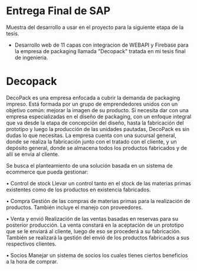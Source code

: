# Entrega Final de SAP

Muestra del desarrollo a usar en el proyecto para la siguiente etapa de la tesis.

- Desarrollo web de 11 capas con integracion de WEBAPI y Firebase para la empresa de packaging llamada "Decopack" tratada en mi tesis final de ingenieria.

# Decopack

DecoPack es una empresa enfocada a cubrir la demanda de packaging impreso.
Está formada por un grupo de emprendedores unidos con un objetivo común: mejorar la imagen de su producto. Si necesita dar con una empresa especializadas en el diseño de packaging, con un enfoque integral que va desde la etapa de concepción del diseño, hasta la fabricación del prototipo y luego la producción de las unidades pautadas, DecoPack es sin dudas lo que necesitas. 
La empresa cuenta con una sucursal general, donde se realiza la fabricación junto con el tratado con el cliente, y un depósito general, donde se almacena todos los productos fabricados y de allí se envía al cliente.

Se busca el planteamiento de una solución basada en un sistema de ecommerce que pueda gestionar:

•	Control de stock
Llevar un control tanto en el stock de las materias primas existentes como de los productos en existencia fabricados.

•	Compra
Gestión de las compras de materias primas para la realización de productos. También incluye el manejo con proveedores.

•	Venta y envió
Realización de las ventas basadas en reservas para su posterior producción. La venta constará en la aceptación de un prototipo que se le enviará al cliente, luego de eso se procederá a su fabricación.
 También se realizará la gestión del envió de los productos fabricados a sus respectivos clientes.
 
•	Socios
Manejar un sistema de socios los cuales tienes ciertos beneficios a la hora de comprar.




